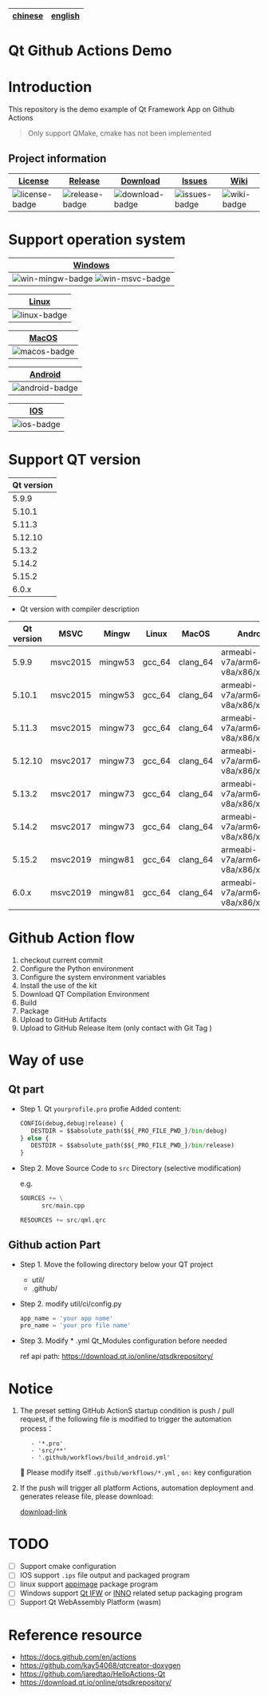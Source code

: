 
| [chinese][chinese-link] | [english][english-link] |
|-------------------------|-------------------------|


Qt Github Actions Demo
=======

# Introduction


This repository is the demo example of Qt Framework App on Github Actions

> Only support QMake, cmake has not been implemented

## Project information


| [License][license-link] | [Release][release-link] | [Download][download-link] | [Issues][issues-link] | [Wiki][wiki-links] |
|-------------------------|-------------------------|---------------------------|-----------------------|--------------------|
| ![license-badge]        | ![release-badge]        | ![download-badge]         | ![issues-badge]       | ![wiki-badge]      |

[win-link]: https://github.com/kay54068/QtGithubActionDemo/actions?query=workflow%3AWindows-MinGW "WindowsAction"
[win-mingw-badge]: https://github.com/kay54068/QtGithubActionDemo/workflows/Windows-MinGW/badge.svg  "Windows MSVC"

[win-link]: https://github.com/kay54068/QtGithubActionDemo/actions?query=workflow%3AWindows-MSVC "WindowsAction"
[win-msvc-badge]: https://github.com/kay54068/QtGithubActionDemo/workflows/Windows-MSVC/badge.svg  "Windows MSVC"

[linux-link]: https://github.com/kay54068/QtGithubActionDemo/actions?query=workflow%3AUbuntu "UbuntuAction"
[linux-badge]: https://github.com/kay54068/QtGithubActionDemo/workflows/Linux/badge.svg "Ubuntu"

[macos-link]: https://github.com/kay54068/QtGithubActionDemo/actions?query=workflow%3AMacOS "MacOSAction"
[macos-badge]: https://github.com/kay54068/QtGithubActionDemo/workflows/MacOS/badge.svg "MacOS"

[android-link]: https://github.com/kay54068/QtGithubActionDemo/actions?query=workflow%3AAndroid "AndroidAction"
[android-badge]: https://github.com/kay54068/QtGithubActionDemo/workflows/Android/badge.svg "Android"

[ios-link]: https://github.com/kay54068/QtGithubActionDemo/actions?query=workflow%3AIOS "IOSAction"
[ios-badge]: https://github.com/kay54068/QtGithubActionDemo/workflows/IOS/badge.svg "IOS"

[release-link]: https://github.com/kay54068/QtGithubActionDemo/releases "Release status"
[release-badge]: https://img.shields.io/github/release/kay54068/QtGithubActionDemo.svg?style=flat-square "Release status"

[download-link]: https://github.com/kay54068/QtGithubActionDemo/releases/latest "Download status"
[download-badge]: https://img.shields.io/github/downloads/kay54068/QtGithubActionDemo/total.svg?style=flat-square "Download status"

[license-link]: https://github.com/kay54068/QtGithubActionDemo/blob/master/LICENSE "LICENSE"
[license-badge]: https://img.shields.io/badge/license-MIT-blue.svg "MIT"


[issues-link]: https://github.com/kay54068/QtGithubActionDemo/issues "Issues"
[issues-badge]: https://img.shields.io/badge/github-issues-red.svg?maxAge=60 "Issues"

[wiki-links]: https://github.com/kay54068/QtGithubActionDemo/wiki "wiki"
[wiki-badge]: https://img.shields.io/badge/github-wiki-181717.svg?maxAge=60 "wiki"


[english-link]: https://github.com/kay54068/QtGithubActionDemo/blob/master/README_EN.md "english README"

[chinese-link]: https://github.com/kay54068/QtGithubActionDemo/blob/master/README.md "中文 README"



# Support operation system

| [Windows][win-link]                   |
|---------------------------------------|
| ![win-mingw-badge]  ![win-msvc-badge] |



| [Linux][linux-link] |
|----------------------|
| ![linux-badge]      |

| [MacOS][macos-link] |
|---------------------|
| ![macos-badge]      |


| [Android][android-link] |
|-------------------------|
| ![android-badge]        |


| [IOS][ios-link] |
|-----------------|
| ![ios-badge]    |



# Support QT version

| Qt version |
|------------|
| 5.9.9      |
| 5.10.1     |
| 5.11.3     |
| 5.12.10    |
| 5.13.2     |
| 5.14.2     |
| 5.15.2     |
| 6.0.x      |


- Qt version with compiler description

| Qt version | MSVC     | Mingw   | Linux  | MacOS    | Android                          | IOS      |
|------------|----------|---------|--------|----------|----------------------------------|----------|
| 5.9.9      | msvc2015 | mingw53 | gcc_64 | clang_64 | armeabi-v7a/arm64-v8a/x86/x86_64 | clang_64 |
| 5.10.1     | msvc2015 | mingw53 | gcc_64 | clang_64 | armeabi-v7a/arm64-v8a/x86/x86_64 | clang_64 |
| 5.11.3     | msvc2015 | mingw73 | gcc_64 | clang_64 | armeabi-v7a/arm64-v8a/x86/x86_64 | clang_64 |
| 5.12.10    | msvc2017 | mingw73 | gcc_64 | clang_64 | armeabi-v7a/arm64-v8a/x86/x86_64 | clang_64 |
| 5.13.2     | msvc2017 | mingw73 | gcc_64 | clang_64 | armeabi-v7a/arm64-v8a/x86/x86_64 | clang_64 |
| 5.14.2     | msvc2017 | mingw73 | gcc_64 | clang_64 | armeabi-v7a/arm64-v8a/x86/x86_64 | clang_64 |
| 5.15.2     | msvc2019 | mingw81 | gcc_64 | clang_64 | armeabi-v7a/arm64-v8a/x86/x86_64 | clang_64 |
| 6.0.x      | msvc2019 | mingw81 | gcc_64 | clang_64 | armeabi-v7a/arm64-v8a/x86/x86_64 | clang_64 |


# Github Action flow

1. checkout current commit
2. Configure the Python environment
3. Configure the system environment variables
4. Install the use of the kit
5. Download QT Compilation Environment 
6. Build
7. Package
8. Upload to GitHub Artifacts
9. Upload to GitHub Release Item (only contact with Git Tag )

# Way of use

## Qt part
- Step 1.  Qt  `yourprofile.pro` profie Added content:

   ```py
   CONFIG(debug,debug|release) {
      DESTDIR = $$absolute_path($${_PRO_FILE_PWD_}/bin/debug)
   } else {
      DESTDIR = $$absolute_path($${_PRO_FILE_PWD_}/bin/release)
   }

   ```
- Step 2. Move Source Code to `src` Directory (selective modification)
  
   e.g.
   ```py
   SOURCES += \
         src/main.cpp

   RESOURCES += src/qml.qrc  
   ```

## Github action Part
- Step 1. Move the following directory below your QT project
   - util/
   - .github/
- Step 2. modify util/ci/config.py
   ```py
   app_name = 'your app name'
   pro_name = 'your pro file name'
   ```
- Step 3. Modify * .yml Qt_Modules configuration before needed

   ref api path:
   https://download.qt.io/online/qtsdkrepository/



# Notice
1. The preset setting GitHub ActionS startup condition is push / pull request, if the following file is modified to trigger the automation process：
   ```
      - '*.pro'
      - 'src/**'
      - '.github/workflows/build_android.yml'
    ```
    📃 Please modify itself `.github/workflows/*.yml` , `on:` key configuration

2. If the push will trigger all platform Actions, automation deployment and generates release file, please download:

   [download-link]


# TODO
- [ ] Support cmake configuration
- [ ] IOS support `.ips` file output and packaged program 
- [ ] linux support [appimage](https://appimage.org/) package program 
- [ ] Windows support [Qt IFW](https://doc.qt.io/qtinstallerframework/ifw-overview.html) or [INNO](https://jrsoftware.org/isinfo.php) related setup packaging program
- [ ] Support Qt  WebAssembly Platform (wasm)

# Reference resource
- https://docs.github.com/en/actions
- https://github.com/kay54068/qtcreator-doxygen
- https://github.com/jaredtao/HelloActions-Qt
- https://download.qt.io/online/qtsdkrepository/